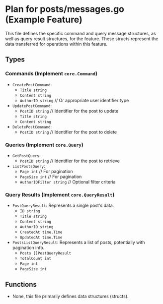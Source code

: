 # Plan for posts/messages.go (Example Feature)

This file defines the specific command and query message structures, as well as query result structures, for the feature. These structs represent the data transferred for operations within this feature.

## Types

### Commands (Implement `core.Command`)
- `CreatePostCommand`:
    - `Title string`
    - `Content string`
    - `AuthorID string` // Or appropriate user identifier type
- `UpdatePostCommand`:
    - `PostID string` // Identifier for the post to update
    - `Title string`
    - `Content string`
- `DeletePostCommand`:
    - `PostID string` // Identifier for the post to delete

### Queries (Implement `core.Query`)
- `GetPostQuery`:
    - `PostID string` // Identifier for the post to retrieve
- `ListPostsQuery`:
    - `Page int` // For pagination
    - `PageSize int` // For pagination
    - `AuthorIDFilter string` // Optional filter criteria

### Query Results (Implement `core.QueryResult`)
- `PostQueryResult`: Represents a single post's data.
    - `ID string`
    - `Title string`
    - `Content string`
    - `AuthorID string`
    - `CreatedAt time.Time`
    - `UpdatedAt time.Time`
- `PostsListQueryResult`: Represents a list of posts, potentially with pagination info.
    - `Posts []PostQueryResult`
    - `TotalCount int`
    - `Page int`
    - `PageSize int`

## Functions

- None, this file primarily defines data structures (structs).
